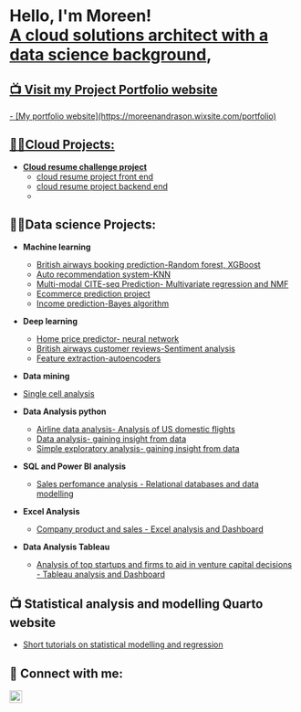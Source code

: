 <h1>Hello, I'm Moreen! <br/><a href="https://github.com/moreen19">A cloud solutions architect with a data science background</a>, <a href="https://www.linkedin.com/in/moreenandrason/"</a></h1>

<h2>📺 Visit my Project Portfolio website </h2>
   - [My portfolio website](https://moreenandrason.wixsite.com/portfolio)

<h2>👨‍💻Cloud Projects:</h2>

- <b>Cloud resume challenge project</b>
  - [cloud resume project front end](https://github.com/moreen19/Cloud-project-frontend)
  - [cloud resume project backend end](https://github.com/moreen19/project-backend2)
  - 

<h2>👨‍💻Data science Projects:</h2>

- <b>Machine learning</b>
  - [British airways booking prediction-Random forest, XGBoost](https://github.com/moreen19/British-airways-customer-booking-prediction)
  - [Auto recommendation system-KNN](https://github.com/moreen19/Kaggle-ML-auto-complete-recommeder-challange-using-KNN)
  - [Multi-modal CITE-seq Prediction- Multivariate regression and NMF](https://github.com/moreen19/Kaggle-Multi-modal-CITE-seq-Prediction-ML-project)
  - [Ecommerce prediction project](https://github.com/moreen19/Linear-Regression)
  - [Income prediction-Bayes algorithm](https://github.com/moreen19/Income-prediction-using-bayes-algorithm)
    
- <b>Deep learning</b>
  - [Home price predictor- neural network](https://github.com/moreen19/RealHomePrice)
  - [British airways customer reviews-Sentiment analysis](https://github.com/moreen19/Sentiment-analysis-British-airways)
  - [Feature extraction-autoencoders](https://github.com/moreen19/autoencoders-for-nmist-data-prediction-from-scratch-in-numpy-only)

 - <b>Data mining</b>
  - [Single cell analysis](https://github.com/moreen19/Data-mining-Single-cell-analysis)

- <b>Data Analysis python</b>
  - [Airline data analysis- Analysis of US domestic flights](https://github.com/moreen19/Airline-data-analysis)
  - [Data analysis- gaining insight from data](https://github.com/moreen19/Data-analysis-of-Hypoxia-on-lake-Buoy)
  - [Simple exploratory analysis- gaining insight from data](https://github.com/moreen19/Exploratory-data-analysis)
    
- <b>SQL and Power BI analysis</b>
   - [Sales perfomance analysis - Relational databases and data modelling](https://moreenandrason.wixsite.com/portfolio/sql-project)
 
- <b>Excel Analysis</b>
  - [Company product and sales - Excel analysis and Dashboard](https://github.com/moreen19/REC-Corp-Excel-Analysis)

- <b>Data Analysis Tableau</b>
  - [Analysis of top startups and firms to aid in venture capital decisions - Tableau analysis and Dashboard](https://public.tableau.com/app/profile/moreen.owino/viz/CIS671project/Dashboard1)

<h2>📺 Statistical analysis and modelling Quarto website</h2>

- [Short tutorials on statistical modelling and regression](https://quartopub.com/sites/moe/sta631-portfolio)

  


<h2> 🤳 Connect with me:</h2>

[<img align="left" alt="moreenandrason | LinkedIn" width="22px" src="https://cdn.jsdelivr.net/npm/simple-icons@v3/icons/linkedin.svg" />][linkedin]



[linkedin]: https://linkedin.com/in/moreenandrason

<!--
**moreen19/moree19** is a ✨ _special_ ✨ repository because its `README.md` (this file) appears on your GitHub profile.

Here are some ideas to get you started:

- 🔭 I’m currently working on ...
- 🌱 I’m currently learning ...
- 👯 I’m looking to collaborate on ...
- 🤔 I’m looking for help with ...
- 💬 Ask me about ...
- 📫 How to reach me: ...
- 😄 Pronouns: ...
- ⚡ Fun fact: ...
-->
